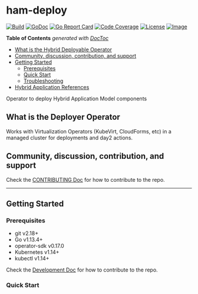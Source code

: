 # ham-deploy

[![Build](http://prow.purple-chesterfield.com/badge.svg?jobs=image-ham-deploy-amd64-postsubmit)](http://prow.purple-chesterfield.com/?job=image-ham-deploy-amd64-postsubmit)
[![GoDoc](https://godoc.org/github.com/IBM/ham-deploy?status.svg)](https://godoc.org/github.com/IBM/ham-deploy)
[![Go Report Card](https://goreportcard.com/badge/github.com/IBM/ham-deploy)](https://goreportcard.com/report/github.com/IBM/ham-deploy)
[![Code Coverage](https://codecov.io/gh/IBM/ham-deploy/branch/master/graphs/badge.svg?branch=master)](https://codecov.io/gh/IBM/ham-deploy?branch=master)
[![License](https://img.shields.io/:license-apache-blue.svg)](http://www.apache.org/licenses/LICENSE-2.0.html)
[![Image](https://quay.io/repository/multicloudlab/deployer-operator-amd64/status)](https://quay.io/repository/multicloudlab/deployer-operator-amd64?tab=tags)

<!-- START doctoc generated TOC please keep comment here to allow auto update -->
<!-- DON'T EDIT THIS SECTION, INSTEAD RE-RUN doctoc TO UPDATE -->
**Table of Contents**  *generated with [DocToc](https://github.com/thlorenz/doctoc)*

- [What is the Hybrid Deployable Operator](#what-is-the-hybrid-deployable-operator)
- [Community, discussion, contribution, and support](#community-discussion-contribution-and-support)
- [Getting Started](#getting-started)
    - [Prerequisites](#prerequisites)
    - [Quick Start](#quick-start)
    - [Troubleshooting](#troubleshooting)
- [Hybrid Application References](#hybrid-application-references)

<!-- END doctoc generated TOC please keep comment here to allow auto update -->

Operator to deploy Hybrid Application Model components

## What is the Deployer Operator

Works with Virtualization Operators (KubeVirt, CloudForms, etc) in a managed cluster for deployments and day2 actions.

## Community, discussion, contribution, and support

Check the [CONTRIBUTING Doc](CONTRIBUTING.md) for how to contribute to the repo.

------

## Getting Started

### Prerequisites

- git v2.18+
- Go v1.13.4+
- operator-sdk v0.17.0
- Kubernetes v1.14+
- kubectl v1.14+

Check the [Development Doc](docs/development.md) for how to contribute to the repo.

### Quick Start

